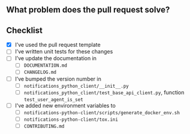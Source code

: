 <!--Thanks for contributing to GOV.UK Notify. Using this template to write your pull request message will help get it merged as soon as possible. -->

## What problem does the pull request solve?
<!--- Describe why you’re making this change -->

## Checklist

<!--- All of the following are normally needed. Don’t worry if you haven’t done them or don’t know how – someone from the Notify team will be able to help. -->
- [x] I’ve used the pull request template
- [ ] I’ve written unit tests for these changes
- [ ] I’ve update the documentation in
  - [ ] `DOCUMENTATION.md`
  - [ ] `CHANGELOG.md`
- [ ] I’ve bumped the version number in
  - [ ] `notifications_python_client/__init__.py`
  - [ ] `notifications_python_client/test_base_api_client.py`, function `test_user_agent_is_set`
- [ ] I've added new environment variables to
  - [ ] `notifications-python-client/scripts/generate_docker_env.sh`
  - [ ] `notifications-python-client/tox.ini`
  - [ ] `CONTRIBUTING.md`
